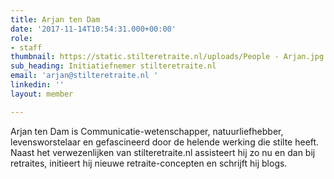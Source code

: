 ```yaml
---
title: Arjan ten Dam
date: '2017-11-14T10:54:31.000+00:00'
role:
- staff
thumbnail: https://static.stilteretraite.nl/uploads/People - Arjan.jpg
sub_heading: Initiatiefnemer stilteretraite.nl
email: 'arjan@stilteretraite.nl '
linkedin: ''
layout: member

---
```

Arjan ten Dam is Communicatie-wetenschapper, natuurliefhebber, levensworstelaar en gefascineerd door de helende werking die stilte heeft. Naast het verwezenlijken van stilteretraite.nl assisteert hij zo nu en dan bij retraites, initieert hij nieuwe retraite-concepten en schrijft hij blogs.